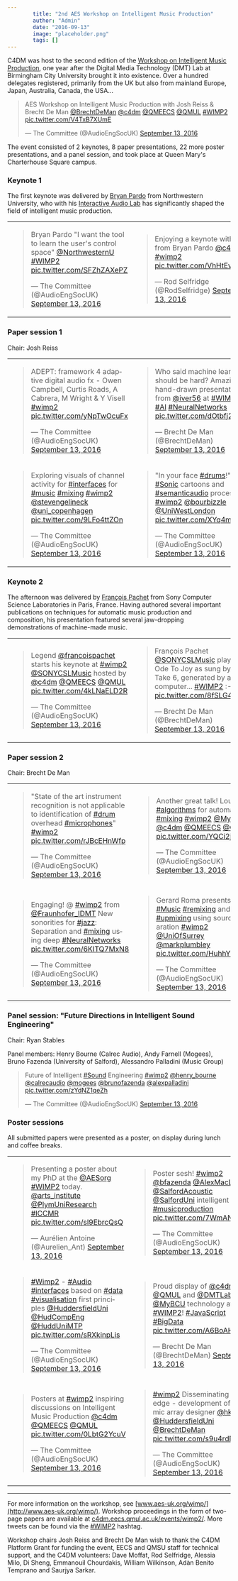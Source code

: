 ```yaml
---
        title: "2nd AES Workshop on Intelligent Music Production"
        author: "Admin"
        date: "2016-09-13"
        image: "placeholder.png"
        tags: []
---
```


C4DM was host to the second edition of the [Workshop on Intelligent Music Production](http://aes-uk.org/wimp/), one year after the Digital Media Technology (DMT) Lab at Birmingham City University brought it into existence. Over a hundred delegates registered, primarily from the UK but also from mainland Europe, Japan, Australia, Canada, the USA...

<blockquote class="twitter-tweet" data-lang="en"><p lang="en" dir="ltr">AES Workshop on Intelligent Music Production with Josh Reiss &amp; Brecht De Man <a href="https://twitter.com/BrechtDeMan">@BrechtDeMan</a> <a href="https://twitter.com/c4dm">@c4dm</a> <a href="https://twitter.com/QMEECS">@QMEECS</a> <a href="https://twitter.com/QMUL">@QMUL</a> <a href="https://twitter.com/hashtag/WIMP2?src=hash">#WIMP2</a> <a href="https://t.co/V4TxB7XUmE">pic.twitter.com/V4TxB7XUmE</a></p>&mdash; The Committee (@AudioEngSocUK) <a href="https://twitter.com/AudioEngSocUK/status/775618655153520640">September 13, 2016</a></blockquote> <script async src="//platform.twitter.com/widgets.js" charset="utf-8"></script>

The event consisted of 2 keynotes, 8 paper presentations, 22 more poster presentations, and a panel session, and took place at Queen Mary's Charterhouse Square campus. 


### Keynote 1

The first keynote was delivered by [Bryan Pardo](http://www.cs.northwestern.edu/~pardo/) from Northwestern University, who with his [Interactive Audio Lab](http://music.cs.northwestern.edu) has significantly shaped the field of intelligent music production. 

<table>
<tr>
<td>
<blockquote class="twitter-tweet" data-lang="en"><p lang="en" dir="ltr">Bryan Pardo &quot;I want the tool to learn the user&#39;s control space&quot; <a href="https://twitter.com/NorthwesternU">@NorthwesternU</a> <a href="https://twitter.com/hashtag/WIMP2?src=hash">#WIMP2</a> <a href="https://t.co/SFZhZAXePZ">pic.twitter.com/SFZhZAXePZ</a></p>&mdash; The Committee (@AudioEngSocUK) <a href="https://twitter.com/AudioEngSocUK/status/775625220069679104">September 13, 2016</a></blockquote> <script async src="//platform.twitter.com/widgets.js" charset="utf-8"></script>
</td>
<td>
<blockquote class="twitter-tweet" data-lang="en"><p lang="en" dir="ltr">Enjoying a keynote with style from Bryan Pardo <a href="https://twitter.com/c4dm">@c4dm</a> <a href="https://twitter.com/hashtag/wimp2?src=hash">#wimp2</a> <a href="https://t.co/VhHtEvwvAw">pic.twitter.com/VhHtEvwvAw</a></p>&mdash; Rod Selfridge (@RodSelfridge) <a href="https://twitter.com/RodSelfridge/status/775629559488217088">September 13, 2016</a></blockquote> <script async src="//platform.twitter.com/widgets.js" charset="utf-8"></script>
</td>
</tr>
</table>

### Paper session 1
Chair: Josh Reiss
<table>
<tr>
<td>
<blockquote class="twitter-tweet" data-lang="en"><p lang="en" dir="ltr">ADEPT: framework 4 adaptive digital audio fx - Owen Campbell, Curtis Roads, A Cabrera, M Wright &amp; Y Visell <a href="https://twitter.com/hashtag/wimp2?src=hash">#wimp2</a> <a href="https://t.co/yNpTwOcuFx">pic.twitter.com/yNpTwOcuFx</a></p>&mdash; The Committee (@AudioEngSocUK) <a href="https://twitter.com/AudioEngSocUK/status/775635764612825088">September 13, 2016</a></blockquote> <script async src="//platform.twitter.com/widgets.js" charset="utf-8"></script>
</td>
<td>
<blockquote class="twitter-tweet" data-lang="en"><p lang="en" dir="ltr">Who said machine learning should be hard? Amazing hand-drawn presentation from <a href="https://twitter.com/iver56">@iver56</a> at <a href="https://twitter.com/hashtag/WIMP2?src=hash">#WIMP2</a> <a href="https://twitter.com/hashtag/AI?src=hash">#AI</a> <a href="https://twitter.com/hashtag/NeuralNetworks?src=hash">#NeuralNetworks</a> <a href="https://t.co/dOtbfj2zf8">pic.twitter.com/dOtbfj2zf8</a></p>&mdash; Brecht De Man (@BrechtDeMan) <a href="https://twitter.com/BrechtDeMan/status/775639030004350976">September 13, 2016</a></blockquote> <script async src="//platform.twitter.com/widgets.js" charset="utf-8"></script>
</td>
</tr>
<tr>
<td>
<blockquote class="twitter-tweet" data-lang="en"><p lang="en" dir="ltr">Exploring visuals of channel activity for <a href="https://twitter.com/hashtag/interfaces?src=hash">#interfaces</a> for <a href="https://twitter.com/hashtag/music?src=hash">#music</a> <a href="https://twitter.com/hashtag/mixing?src=hash">#mixing</a> <a href="https://twitter.com/hashtag/wimp2?src=hash">#wimp2</a> <a href="https://twitter.com/stevengelineck">@stevengelineck</a> <a href="https://twitter.com/uni_copenhagen">@uni_copenhagen</a> <a href="https://t.co/9LFo4ttZOn">pic.twitter.com/9LFo4ttZOn</a></p>&mdash; The Committee (@AudioEngSocUK) <a href="https://twitter.com/AudioEngSocUK/status/775645063946899456">September 13, 2016</a></blockquote> <script async src="//platform.twitter.com/widgets.js" charset="utf-8"></script>
</td>
<td>
<blockquote class="twitter-tweet" data-lang="en"><p lang="en" dir="ltr">&quot;In your face <a href="https://twitter.com/hashtag/drums?src=hash">#drums</a>!&quot; - <a href="https://twitter.com/hashtag/Sonic?src=hash">#Sonic</a> cartoons and <a href="https://twitter.com/hashtag/semanticaudio?src=hash">#semanticaudio</a> processing: <a href="https://twitter.com/hashtag/wimp2?src=hash">#wimp2</a> <a href="https://twitter.com/bourbizzle">@bourbizzle</a> <a href="https://twitter.com/UniWestLondon">@UniWestLondon</a> <a href="https://t.co/XYq4mWckej">pic.twitter.com/XYq4mWckej</a></p>&mdash; The Committee (@AudioEngSocUK) <a href="https://twitter.com/AudioEngSocUK/status/775651844198719488">September 13, 2016</a></blockquote> <script async src="//platform.twitter.com/widgets.js" charset="utf-8"></script>
</td>
</tr>
</table>

### Keynote 2

The afternoon was delivered by [François Pachet](http://www.cs.northwestern.edu/~pardo/) from Sony Computer Science Laboratories in Paris, France. Having authored several important publications on techniques for automatic music production and composition, his presentation featured several jaw-dropping demonstrations of machine-made music. 

<table>
<tr>
<td>
<blockquote class="twitter-tweet" data-lang="en"><p lang="en" dir="ltr">Legend <a href="https://twitter.com/francoispachet">@francoispachet</a> starts his keynote at <a href="https://twitter.com/hashtag/wimp2?src=hash">#wimp2</a> <a href="https://twitter.com/SONYCSLMusic">@SONYCSLMusic</a> hosted by <a href="https://twitter.com/c4dm">@c4dm</a> <a href="https://twitter.com/QMEECS">@QMEECS</a> <a href="https://twitter.com/QMUL">@QMUL</a> <a href="https://t.co/4kLNaELD2R">pic.twitter.com/4kLNaELD2R</a></p>&mdash; The Committee (@AudioEngSocUK) <a href="https://twitter.com/AudioEngSocUK/status/775676099250511872">September 13, 2016</a></blockquote> <script async src="//platform.twitter.com/widgets.js" charset="utf-8"></script>
</td>
<td>
<blockquote class="twitter-tweet" data-lang="en"><p lang="pl" dir="ltr">François Pachet <a href="https://twitter.com/SONYCSLMusic">@SONYCSLMusic</a> playing Ode To Joy as sung by Take 6, generated by a computer... <a href="https://twitter.com/hashtag/WIMP2?src=hash">#WIMP2</a> :-| <a href="https://t.co/8fSLG4OeLl">pic.twitter.com/8fSLG4OeLl</a></p>&mdash; Brecht De Man (@BrechtDeMan) <a href="https://twitter.com/BrechtDeMan/status/775677872207953920">September 13, 2016</a></blockquote> <script async src="//platform.twitter.com/widgets.js" charset="utf-8"></script>
</td>
</tr>
</table>

### Paper session 2
Chair: Brecht De Man
<table>
<tr>
<td>
<blockquote class="twitter-tweet" data-lang="en"><p lang="en" dir="ltr">&quot;State of the art instrument recognition is not applicable to identification of <a href="https://twitter.com/hashtag/drum?src=hash">#drum</a> overhead <a href="https://twitter.com/hashtag/microphones?src=hash">#microphones</a>&quot; <a href="https://twitter.com/hashtag/wimp2?src=hash">#wimp2</a> <a href="https://t.co/rJBcEHnWfp">pic.twitter.com/rJBcEHnWfp</a></p>&mdash; The Committee (@AudioEngSocUK) <a href="https://twitter.com/AudioEngSocUK/status/775686088656556032">September 13, 2016</a></blockquote> <script async src="//platform.twitter.com/widgets.js" charset="utf-8"></script>
</td>
<td>
<blockquote class="twitter-tweet" data-lang="en"><p lang="en" dir="ltr">Another great talk! Loudness <a href="https://twitter.com/hashtag/algorithms?src=hash">#algorithms</a> for automatic <a href="https://twitter.com/hashtag/mixing?src=hash">#mixing</a> <a href="https://twitter.com/hashtag/wimp2?src=hash">#wimp2</a> <a href="https://twitter.com/MyBCU">@MyBCU</a> <a href="https://twitter.com/c4dm">@c4dm</a> <a href="https://twitter.com/QMEECS">@QMEECS</a> <a href="https://twitter.com/QMUL">@QMUL</a> <a href="https://t.co/YQCi2jgKmm">pic.twitter.com/YQCi2jgKmm</a></p>&mdash; The Committee (@AudioEngSocUK) <a href="https://twitter.com/AudioEngSocUK/status/775691484918063104">September 13, 2016</a></blockquote> <script async src="//platform.twitter.com/widgets.js" charset="utf-8"></script>
</td>
</tr>
<tr>
<td>
<blockquote class="twitter-tweet" data-lang="en"><p lang="en" dir="ltr">Engaging! @ <a href="https://twitter.com/hashtag/wimp2?src=hash">#wimp2</a> from <a href="https://twitter.com/Fraunhofer_IDMT">@Fraunhofer_IDMT</a> New sonorities for <a href="https://twitter.com/hashtag/jazz?src=hash">#jazz</a>: Separation and <a href="https://twitter.com/hashtag/mixing?src=hash">#mixing</a> using deep <a href="https://twitter.com/hashtag/NeuralNetworks?src=hash">#NeuralNetworks</a> <a href="https://t.co/6KITQ7MxN8">pic.twitter.com/6KITQ7MxN8</a></p>&mdash; The Committee (@AudioEngSocUK) <a href="https://twitter.com/AudioEngSocUK/status/775697668643446784">September 13, 2016</a></blockquote> <script async src="//platform.twitter.com/widgets.js" charset="utf-8"></script>
</td>
<td>
<blockquote class="twitter-tweet" data-lang="en"><p lang="en" dir="ltr">Gerard Roma presents work: <a href="https://twitter.com/hashtag/Music?src=hash">#Music</a> <a href="https://twitter.com/hashtag/remixing?src=hash">#remixing</a> and <a href="https://twitter.com/hashtag/upmixing?src=hash">#upmixing</a> using source separation <a href="https://twitter.com/hashtag/wimp2?src=hash">#wimp2</a> <a href="https://twitter.com/UniOfSurrey">@UniOfSurrey</a> <a href="https://twitter.com/markplumbley">@markplumbley</a> <a href="https://t.co/HuhhYtZXiL">pic.twitter.com/HuhhYtZXiL</a></p>&mdash; The Committee (@AudioEngSocUK) <a href="https://twitter.com/AudioEngSocUK/status/775700694116491265">September 13, 2016</a></blockquote> <script async src="//platform.twitter.com/widgets.js" charset="utf-8"></script>
</td>
</tr>
</table>

### Panel session: "Future Directions in Intelligent Sound Engineering"
Chair: Ryan Stables

Panel members: Henry Bourne (Calrec Audio), Andy Farnell (Mogees), Bruno Fazenda (University of Salford), Alessandro Palladini (Music Group)

<blockquote class="twitter-tweet" data-lang="en"><p lang="en" dir="ltr">Future of Intelligent <a href="https://twitter.com/hashtag/Sound?src=hash">#Sound</a> Engineering <a href="https://twitter.com/hashtag/wimp2?src=hash">#wimp2</a> <a href="https://twitter.com/henry_bourne">@henry_bourne</a> <a href="https://twitter.com/calrecaudio">@calrecaudio</a> <a href="https://twitter.com/mogees">@mogees</a> <a href="https://twitter.com/BrunoFazenda">@brunofazenda</a> <a href="https://twitter.com/alexpalladini">@alexpalladini</a> <a href="https://t.co/zYdNZ1qeZh">pic.twitter.com/zYdNZ1qeZh</a></p>&mdash; The Committee (@AudioEngSocUK) <a href="https://twitter.com/AudioEngSocUK/status/775719429887909888">September 13, 2016</a></blockquote> <script async src="//platform.twitter.com/widgets.js" charset="utf-8"></script>

### Poster sessions
All submitted papers were presented as a poster, on display during lunch and coffee breaks. 

<table>
<tr>
<td>
<blockquote class="twitter-tweet" data-lang="en"><p lang="en" dir="ltr">Presenting a poster about my PhD at the <a href="https://twitter.com/AESorg">@AESorg</a> <a href="https://twitter.com/hashtag/WIMP2?src=hash">#WIMP2</a> today. <a href="https://twitter.com/arts_institute">@arts_institute</a> <a href="https://twitter.com/PlymUniResearch">@PlymUniResearch</a> <a href="https://twitter.com/hashtag/ICCMR?src=hash">#ICCMR</a> <a href="https://t.co/sl9EbrcQsQ">pic.twitter.com/sl9EbrcQsQ</a></p>&mdash; Aurélien Antoine (@Aurelien_Ant) <a href="https://twitter.com/Aurelien_Ant/status/775663326185619456">September 13, 2016</a></blockquote> <script async src="//platform.twitter.com/widgets.js" charset="utf-8"></script>
</td>
<td>
<blockquote class="twitter-tweet" data-lang="en"><p lang="da" dir="ltr">Poster sesh! <a href="https://twitter.com/hashtag/wimp2?src=hash">#wimp2</a> <a href="https://twitter.com/bfazenda">@bfazenda</a> <a href="https://twitter.com/AlexMacLiam">@AlexMacLiam</a> <a href="https://twitter.com/SalfordAcoustic">@SalfordAcoustic</a> <a href="https://twitter.com/SalfordUni">@SalfordUni</a> intelligent <a href="https://twitter.com/hashtag/musicproduction?src=hash">#musicproduction</a> <a href="https://t.co/7WmANZA1sA">pic.twitter.com/7WmANZA1sA</a></p>&mdash; The Committee (@AudioEngSocUK) <a href="https://twitter.com/AudioEngSocUK/status/775673260440715264">September 13, 2016</a></blockquote> <script async src="//platform.twitter.com/widgets.js" charset="utf-8"></script>
</td>
</tr>
<tr>
<td>
<blockquote class="twitter-tweet" data-lang="en"><p lang="en" dir="ltr"><a href="https://twitter.com/hashtag/Wimp2?src=hash">#Wimp2</a> - <a href="https://twitter.com/hashtag/Audio?src=hash">#Audio</a> <a href="https://twitter.com/hashtag/interfaces?src=hash">#interfaces</a> based on <a href="https://twitter.com/hashtag/data?src=hash">#data</a> <a href="https://twitter.com/hashtag/visualisation?src=hash">#visualisation</a> first principles <a href="https://twitter.com/HuddersfieldUni">@HuddersfieldUni</a> <a href="https://twitter.com/HudCompEng">@HudCompEng</a> <a href="https://twitter.com/HuddUniMTP">@HuddUniMTP</a> <a href="https://t.co/sRXkinpLis">pic.twitter.com/sRXkinpLis</a></p>&mdash; The Committee (@AudioEngSocUK) <a href="https://twitter.com/AudioEngSocUK/status/775674774295117824">September 13, 2016</a></blockquote> <script async src="//platform.twitter.com/widgets.js" charset="utf-8"></script>
</td>
<td>
<blockquote class="twitter-tweet" data-lang="en"><p lang="en" dir="ltr">Proud display of <a href="https://twitter.com/c4dm">@c4dm</a> <a href="https://twitter.com/QMUL">@QMUL</a> and <a href="https://twitter.com/DMTLab_BCU">@DMTLab_BCU</a> <a href="https://twitter.com/MyBCU">@MyBCU</a> technology at <a href="https://twitter.com/hashtag/WIMP2?src=hash">#WIMP2</a>! <a href="https://twitter.com/hashtag/JavaScript?src=hash">#JavaScript</a> <a href="https://twitter.com/hashtag/BigData?src=hash">#BigData</a> <a href="https://t.co/A6BoAHeWVJ">pic.twitter.com/A6BoAHeWVJ</a></p>&mdash; Brecht De Man (@BrechtDeMan) <a href="https://twitter.com/BrechtDeMan/status/775712916947476480">September 13, 2016</a></blockquote> <script async src="//platform.twitter.com/widgets.js" charset="utf-8"></script>
</td>
</tr>
<tr>
<td>
<blockquote class="twitter-tweet" data-lang="en"><p lang="en" dir="ltr">Posters at <a href="https://twitter.com/hashtag/wimp2?src=hash">#wimp2</a> inspiring discussions on Intelligent Music Production <a href="https://twitter.com/c4dm">@c4dm</a> <a href="https://twitter.com/QMEECS">@QMEECS</a> <a href="https://twitter.com/QMUL">@QMUL</a> <a href="https://t.co/0LbtG2YcuV">pic.twitter.com/0LbtG2YcuV</a></p>&mdash; The Committee (@AudioEngSocUK) <a href="https://twitter.com/AudioEngSocUK/status/775714794317897728">September 13, 2016</a></blockquote> <script async src="//platform.twitter.com/widgets.js" charset="utf-8"></script>
</td>
<td>
<blockquote class="twitter-tweet" data-lang="en"><p lang="en" dir="ltr"><a href="https://twitter.com/hashtag/wimp2?src=hash">#wimp2</a> Disseminating knowledge - development of intel mic array designer <a href="https://twitter.com/hklworld">@hklworld</a> <a href="https://twitter.com/HuddersfieldUni">@HuddersfieldUni</a> <a href="https://twitter.com/BrechtDeMan">@BrechtDeMan</a> <a href="https://t.co/s9u4rdNAbw">pic.twitter.com/s9u4rdNAbw</a></p>&mdash; The Committee (@AudioEngSocUK) <a href="https://twitter.com/AudioEngSocUK/status/775716570010152964">September 13, 2016</a></blockquote> <script async src="//platform.twitter.com/widgets.js" charset="utf-8"></script>
</td>
</tr>
</table>


* * * 

For more information on the workshop, see [www.aes-uk.org/wimp/](http://www.aes-uk.org/wimp/). 
Workshop proceedings in the form of two-page papers are available at [c4dm.eecs.qmul.ac.uk/events/wimp2/](http://c4dm.eecs.qmul.ac.uk/events/wimp2/). 
More tweets can be found via the [#WIMP2](https://twitter.com/search?f=tweets&vertical=default&q=%23WIMP2&src=typd) hashtag.

Workshop chairs Josh Reiss and Brecht De Man wish to thank the C4DM Platform Grant for funding the event, EECS and QMSU staff for technical support, and the C4DM volunteers: Dave Moffat, Rod Selfridge, Alessia Milo, Di Sheng, Emmanouil Chourdakis, William Wilkinson, Adàn Benito Temprano and Saurjya Sarkar.
